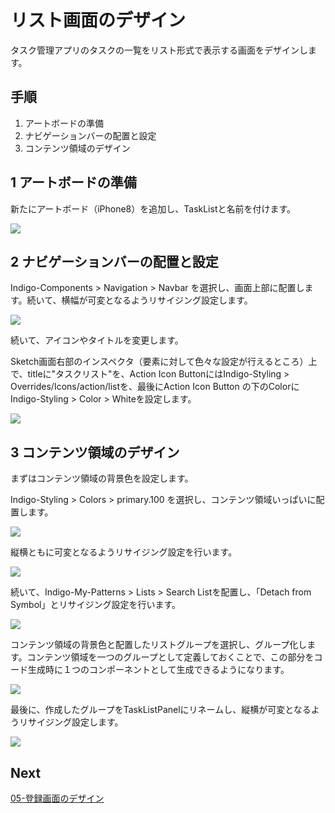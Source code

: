 # リスト画面のデザイン

タスク管理アプリのタスクの一覧をリスト形式で表示する画面をデザインします。

## 手順

1. アートボードの準備
2. ナビゲーションバーの配置と設定
3. コンテンツ領域のデザイン

## 1 アートボードの準備
新たにアートボード（iPhone8）を追加し、TaskListと名前を付けます。

![](assets/04-01.png)

## 2 ナビゲーションバーの配置と設定

Indigo-Components > Navigation > Navbar を選択し、画面上部に配置します。続いて、横幅が可変となるようリサイジング設定します。

![](assets/04-02.png)

続いて、アイコンやタイトルを変更します。

Sketch画面右部のインスペクタ（要素に対して色々な設定が行えるところ）上で、titleに"タスクリスト"を、Action Icon ButtonにはIndigo-Styling > Overrides/Icons/action/listを、最後にAction Icon Button の下のColorにIndigo-Styling > Color > Whiteを設定します。

![](assets/04-03.png)

## 3 コンテンツ領域のデザイン

まずはコンテンツ領域の背景色を設定します。

Indigo-Styling > Colors > primary.100 を選択し、コンテンツ領域いっぱいに配置します。

![](assets/04-04.png)

縦横ともに可変となるようリサイジング設定を行います。

![](assets/04-05.png)

続いて、Indigo-My-Patterns > Lists > Search Listを配置し、「Detach from Symbol」とリサイジング設定を行います。

![](assets/04-06.png)

コンテンツ領域の背景色と配置したリストグループを選択し、グループ化します。コンテンツ領域を一つのグループとして定義しておくことで、この部分をコード生成時に１つのコンポーネントとして生成できるようになります。

![](assets/04-07.png)

最後に、作成したグループをTaskListPanelにリネームし、縦横が可変となるようリサイジング設定します。

![](assets/04-08.png)

## Next

[05-登録画面のデザイン](05-登録画面のデザイン.md)
